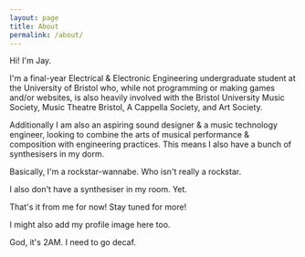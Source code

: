 ```yaml
---
layout: page
title: About
permalink: /about/
---
```


Hi! I'm Jay.

I'm a final-year Electrical & Electronic Engineering undergraduate student at the University of Bristol who, while not programming or making games and/or websites, is also heavily involved with the Bristol University Music Society, Music Theatre Bristol, A Cappella Society, and Art Society.

Additionally I am also an aspiring sound designer & a music technology engineer, looking to combine the arts of musical performance & composition with engineering practices. This means I also have a bunch of synthesisers in my dorm.

Basically, I'm a rockstar-wannabe. Who isn't really a rockstar.

I also don't have a synthesiser in my room. Yet.

That's it from me for now! Stay tuned for more!

I might also add my profile image here too.

God, it's 2AM. I need to go decaf.
